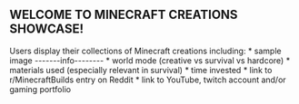 WELCOME TO MINECRAFT CREATIONS SHOWCASE!
-----------------------------------------------------------------
Users display their collections of Minecraft creations including:
    * sample image
        -------info--------
    * world mode (creative vs survival vs hardcore) 
    * materials used (especially relevant in survival)
    * time invested
    * link to r/MinecraftBuilds entry on Reddit
    * link to YouTube, twitch account and/or gaming portfolio
